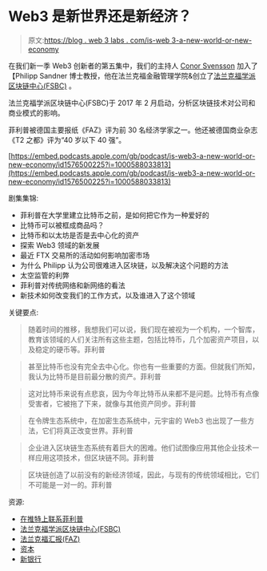 # Web3 是新世界还是新经济？

> 原文:[https://blog . web 3 labs . com/is-web 3-a-new-world-or-new-economy](https://blog.web3labs.com/is-web3-a-new-world-or-new-economy)

在我们新一季 Web3 创新者的第五集中，我们的主持人 [Conor Svensson](https://www.linkedin.com/in/conorsvensson/) 加入了【Philipp Sandner 博士教授，他在法兰克福金融管理学院&创立了[法兰克福学派区块链中心(FSBC)](https://www.frankfurt-school.de/en/home/research/centres/blockchain) 。

法兰克福学派区块链中心(FSBC)于 2017 年 2 月启动，分析区块链技术对公司和商业模式的影响。

菲利普被德国主要报纸《FAZ》评为前 30 名经济学家之一。他还被德国商业杂志《T2 之都》评为“40 岁以下 40 强”。

[https://embed.podcasts.apple.com/gb/podcast/is-web3-a-new-world-or-new-economy/id1576500225?i=1000588033813](https://embed.podcasts.apple.com/gb/podcast/is-web3-a-new-world-or-new-economy/id1576500225?i=1000588033813)

剧集集锦:

*   菲利普在大学里建立比特币之前，是如何把它作为一种爱好的
*   比特币可以被框成商品吗？
*   比特币和以太坊是否是去中心化的资产
*   探索 Web3 领域的新发展
*   最近 FTX 交易所的活动如何影响加密市场
*   为什么 Philipp 认为公司很难进入区块链，以及解决这个问题的方法
*   太空监管的利弊
*   菲利普对传统网络和新网络的看法
*   新技术如何改变我们的工作方式，以及谁进入了这个领域

关键要点:

> 随着时间的推移，我想我们可以说，我们现在被视为一个机构，一个智库，教育该领域的人们关注所有这些主题，包括比特币，几个加密资产项目，以及稳定的硬币等。菲利普

> 甚至比特币也没有完全去中心化。你也有一些重要的方面。但就我们所知，我认为比特币是目前最分散的资产。菲利普

> 这对比特币来说有点悲哀，因为今年比特币从来都不是问题。比特币有点像受害者，它被拖了下来，就像与其他资产同步。菲利普

> 在令牌生态系统中，在加密生态系统中，元宇宙的 Web3 也出现了一些方法，它们将真正改变世界。菲利普

> 企业进入区块链生态系统有着巨大的困难。他们试图像应用其他企业技术一样应用这项技术，但区块链不同。菲利普

> 区块链创造了以前没有的新经济领域，因此，与现有的传统领域相比，它们不可能是一对一的。菲利普

资源:

*   [在推特上联系菲利普](https://twitter.com/philippsandner)
*   [法兰克福学派区块链中心(FSBC)](https://www.frankfurt-school.de/en/home/research/centres/blockchain)
*   [法兰克福汇报(FAZ)](https://www.faz.net/aktuell/)
*   [资本](https://www.internationalmediasales.net/international/portfolio/detail/capital-germany/)
*   [新银行](https://neobanks.app/)